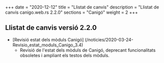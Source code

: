 +++
date        = "2020-12-12"
title       = "Llistat de canvis"
description = "Llistat de canvis canigo.web.rs 2.2.0"
sections    = "Canigó"
weight		= 2
+++

## Llistat de canvis versió 2.2.0

- [Revisió estat dels mòduls Canigó] (/noticies/2020-03-24-Revisio_estat_moduls_Canigo_3.4)
   - Revisió de l'estat dels mòduls de Canigó, deprecant funcionalitats obsoletes i ampliant els testos dels mòduls.
